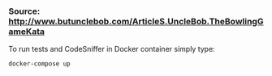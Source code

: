 ### Source: http://www.butunclebob.com/ArticleS.UncleBob.TheBowlingGameKata

To run tests and CodeSniffer in Docker container simply type:
```
docker-compose up
```
